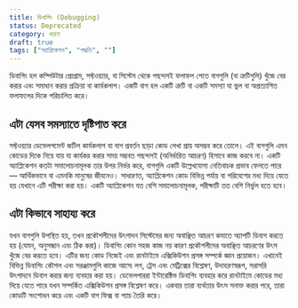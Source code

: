 ```yaml
---
title: ডিবাগিং (Debugging)
status: Deprecated
category: ধারণা
draft: true
tags: ["অ্যাপ্লিকেশন", "পদ্ধতি", ""]
---
```


ডিবাগিং হল কম্পিউটার প্রোগ্রাম, সফ্টওয়্যার, বা সিস্টেম থেকে পছন্দসই ফলাফল পেতে বাগগুলি (বা ত্রুটিগুলি) খুঁজে বের করার এবং সমাধান করার প্রক্রিয়া বা কার্যকলাপ।
একটি বাগ হল একটি ত্রুটি বা একটি সমস্যা যা ভুল বা অপ্রত্যাশিত ফলাফলের দিকে পরিচালিত করে।

## এটা যেসব সমস্যাতে দৃষ্টিপাত করে

সফ্টওয়্যার  ডেভেলপমেন্ট জটিল কার্যকলাপ যা বাগ প্রবর্তন ছাড়া কোড লেখা প্রায় অসম্ভব করে তোলে।
এই বাগগুলি এমন কোডের দিকে নিয়ে যায় যা কার্যকর করার সময় সম্ভবত পছন্দসই (অনির্ধারিত আচরণ) হিসাবে কাজ করবে না।
একটি অ্যাপ্লিকেশন কতটা সমালোচনামূলক তার উপর নির্ভর করে, বাগগুলি একটি উল্লেখযোগ্য নেতিবাচক প্রভাব ফেলতে পারে — আর্থিকভাবে বা এমনকি মানুষের জীবনেও।
সাধারণত, অ্যাপ্লিকেশন কোড বিভিন্ন পর্যায় বা পরিবেশের মধ্য দিয়ে যেতে হয় যেখানে এটি পরীক্ষা করা হয়।
একটি অ্যাপ্লিকেশন যত বেশি সমালোচনামূলক, পরীক্ষাটি তত বেশি নির্ভুল হতে হবে।

## এটা কিভাবে সাহায্য করে

যখন বাগগুলি উপস্থিত হয়, তখন প্রকৌশলীদের  উৎপাদন সিস্টেমের জন্য অবাঞ্ছিত আচরণ কমাতে অ্যাপটি ডিবাগ করতে হয় (যেমন, অনুসন্ধান এবং ঠিক করা)।
ডিবাগিং কোন সহজ কাজ নয় কারণ প্রকৌশলীদের অবাঞ্ছিত আচরণের উৎস খুঁজে বের করতে হবে।
এটির জন্য কোড নিজেই এবং রানটাইমে এক্সিকিউশন প্রসঙ্গ সম্পর্কে জ্ঞান প্রয়োজন।
এখানেই বিভিন্ন ডিবাগিং কৌশল এবং সরঞ্জামগুলি কাজে আসে৷
লগ, ট্রেস এবং মেট্রিক্সের বিশ্লেষণ, উদাহরণস্বরূপ, সরাসরি উৎপাদনে ডিবাগ করার জন্য ব্যবহার করা হয়।
ডেভেলপাররা ইন্টারেক্টিভ ডিবাগিং ব্যবহার করে রানটাইমে কোডের মধ্য দিয়ে যেতে পারে যখন সম্পর্কিত এক্সিকিউশন প্রসঙ্গ বিশ্লেষণ করে।
একবার তারা ব্যর্থতার উৎস সনাক্ত করার পরে, তারা কোডটি সংশোধন করে এবং একটি বাগ ফিক্স বা প্যাচ তৈরি করে।
